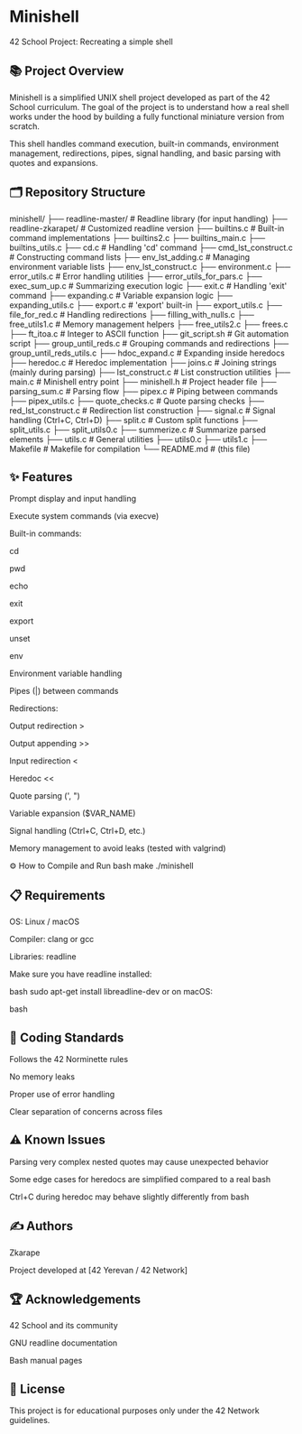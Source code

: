 # Minishell
42 School Project: Recreating a simple shell

## 📚 Project Overview
Minishell is a simplified UNIX shell project developed as part of the 42 School curriculum.
The goal of the project is to understand how a real shell works under the hood by building a fully functional miniature version from scratch.

This shell handles command execution, built-in commands, environment management, redirections, pipes, signal handling, and basic parsing with quotes and expansions.

## 🗂️ Repository Structure
minishell/
├── readline-master/        # Readline library (for input handling)
├── readline-zkarapet/       # Customized readline version
├── builtins.c               # Built-in command implementations
├── builtins2.c
├── builtins_main.c
├── builtins_utils.c
├── cd.c                     # Handling 'cd' command
├── cmd_lst_construct.c      # Constructing command lists
├── env_lst_adding.c          # Managing environment variable lists
├── env_lst_construct.c
├── environment.c
├── error_utils.c             # Error handling utilities
├── error_utils_for_pars.c
├── exec_sum_up.c             # Summarizing execution logic
├── exit.c                    # Handling 'exit' command
├── expanding.c               # Variable expansion logic
├── expanding_utils.c
├── export.c                  # 'export' built-in
├── export_utils.c
├── file_for_red.c            # Handling redirections
├── filling_with_nulls.c
├── free_utils1.c             # Memory management helpers
├── free_utils2.c
├── frees.c
├── ft_itoa.c                 # Integer to ASCII function
├── git_script.sh             # Git automation script
├── group_until_reds.c        # Grouping commands and redirections
├── group_until_reds_utils.c
├── hdoc_expand.c             # Expanding inside heredocs
├── heredoc.c                 # Heredoc implementation
├── joins.c                   # Joining strings (mainly during parsing)
├── lst_construct.c           # List construction utilities
├── main.c                    # Minishell entry point
├── minishell.h               # Project header file
├── parsing_sum.c             # Parsing flow
├── pipex.c                   # Piping between commands
├── pipex_utils.c
├── quote_checks.c            # Quote parsing checks
├── red_lst_construct.c       # Redirection list construction
├── signal.c                  # Signal handling (Ctrl+C, Ctrl+D)
├── split.c                   # Custom split functions
├── split_utils.c
├── split_utils0.c
├── summerize.c               # Summarize parsed elements
├── utils.c                   # General utilities
├── utils0.c
├── utils1.c
├── Makefile                  # Makefile for compilation
└── README.md                 # (this file)

## ✨ Features
Prompt display and input handling

Execute system commands (via execve)

Built-in commands:

cd

pwd

echo

exit

export

unset

env

Environment variable handling

Pipes (|) between commands

Redirections:

Output redirection >

Output appending >>

Input redirection <

Heredoc <<

Quote parsing (', ")

Variable expansion ($VAR_NAME)

Signal handling (Ctrl+C, Ctrl+D, etc.)

Memory management to avoid leaks (tested with valgrind)

⚙️ How to Compile and Run
bash
make
./minishell

## 📋 Requirements
OS: Linux / macOS

Compiler: clang or gcc

Libraries: readline

Make sure you have readline installed:

bash
sudo apt-get install libreadline-dev
or on macOS:

bash

## 🧹 Coding Standards
Follows the 42 Norminette rules

No memory leaks

Proper use of error handling

Clear separation of concerns across files

## ⚠️ Known Issues
Parsing very complex nested quotes may cause unexpected behavior

Some edge cases for heredocs are simplified compared to a real bash

Ctrl+C during heredoc may behave slightly differently from bash

## ✍️ Authors
Zkarape

Project developed at [42 Yerevan / 42 Network]

## 🏆 Acknowledgements
42 School and its community

GNU readline documentation

Bash manual pages

## 📜 License
This project is for educational purposes only under the 42 Network guidelines.

